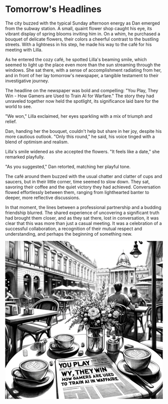 # Tomorrow's Headlines

The city buzzed with the typical Sunday afternoon energy as Dan emerged from the subway station. A small, quaint flower shop caught his eye, its vibrant display of spring blooms inviting him in. On a whim, he purchased a bouquet of delicate flowers, their colors a cheerful contrast to the bustling streets. With a lightness in his step, he made his way to the café for his meeting with Lilla.

As he entered the cozy café, he spotted Lilla's beaming smile, which seemed to light up the place even more than the sun streaming through the windows. She sat there, with a sense of accomplishment radiating from her, and in front of her lay tomorrow's newspaper, a tangible testament to their investigative journey.

The headline on the newspaper was bold and compelling: "You Play, They Win - How Gamers are Used to Train AI for Warfare." The story they had unraveled together now held the spotlight, its significance laid bare for the world to see.

"We won," Lilla exclaimed, her eyes sparkling with a mix of triumph and relief.

Dan, handing her the bouquet, couldn't help but share in her joy, despite his more cautious outlook. "Only this round," he said, his voice tinged with a blend of optimism and realism.

Lilla's smile widened as she accepted the flowers. "It feels like a date," she remarked playfully.

"As you suggested," Dan retorted, matching her playful tone.

The café around them buzzed with the usual chatter and clatter of cups and saucers, but in their little corner, time seemed to slow down. They sat, savoring their coffee and the quiet victory they had achieved. Conversation flowed effortlessly between them, ranging from lighthearted banter to deeper, more reflective discussions.

In that moment, the lines between a professional partnership and a budding friendship blurred. The shared experience of uncovering a significant truth had brought them closer, and as they sat there, lost in conversation, it was clear that this was more than just a casual meeting. It was a celebration of a successful collaboration, a recognition of their mutual respect and understanding, and perhaps the beginning of something new.

![The Newspaper](./images/24.newspaper.png "The Newspaper")
